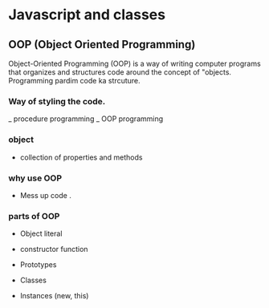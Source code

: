 # Javascript and classes

## OOP (Object Oriented Programming)

Object-Oriented Programming (OOP) is a way of writing computer programs that organizes and structures code around the concept of "objects.
Programming pardim code ka strcuture.

### Way of styling the code.

_ procedure programming
_ OOP programming

### object

- collection of properties and methods

### why use OOP

- Mess up code .

### parts of OOP

- Object literal

- constructor function
- Prototypes
- Classes
- Instances (new, this)

